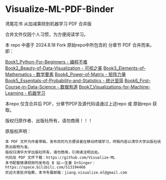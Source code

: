 # Visualize-ML-PDF-Binder
鸢尾花书 从加减乘除到机器学习 PDF 合并版

合并文件仅因个人习惯，为方便阅读学习。

本 repo 中基于 2024.8.18 Fork 原始repo中所包含的 分章节 PDF 合并而来。即：

  [Book1_Python-For-Beginners - 编程不难](https://github.com/dong-df/Visualize-ML-Book1_Python-For-Beginners)  
  [Book2_Beauty-of-Data-Visualization - 可视之美](https://github.com/dong-df/Visualize-ML-Book2_Beauty-of-Data-Visualization)
  [Book3_Elements-of-Mathematics - 数学要素](https://github.com/dong-df/Visualize-ML-Book3_Elements-of-Mathematics)
  [Book4_Power-of-Matrix - 矩阵力量](https://github.com/dong-df/Visualize-ML-Book4_Power-of-Matrix)
  [Book5_Essentials-of-Probability-and-Statistics - 统计至简](https://github.com/dong-df/Visualize-ML-Book5_Essentials-of-Probability-and-Statistics)
  [Book6_First-Course-in-Data-Science - 数据有道](https://github.com/dong-df/Visualize-ML-Book6_First-Course-in-Data-Science)
  [Book7_Visualizations-for-Machine-Learning - 机器学习](https://github.com/dong-df/Visualize-ML-Book7_Visualizations-for-Machine-Learning)

本repo 仅含合并后 PDF，分章节PDF及源代码请通过上述repo 或 原始repo 获取。

版权归原作者、出版社所有，请勿商用！！！


原版权声明：
~~~
本 PDF 文件为作者草稿，发布目的为方便读者在移动终端学习，终稿内容以清华大学出版社纸质出版物为准。
版权归清华大学出版社所有，请勿商用，引用请注明出处。
代码及 PDF 文件下载：https://github.com/Visualize-ML
本书配套微课视频均发布在 B 站——生姜 DrGinger：https://space.bilibili.com/513194466
欢迎大家批评指教，本书专属邮箱：jiang.visualize.ml@gmail.com
~~~



